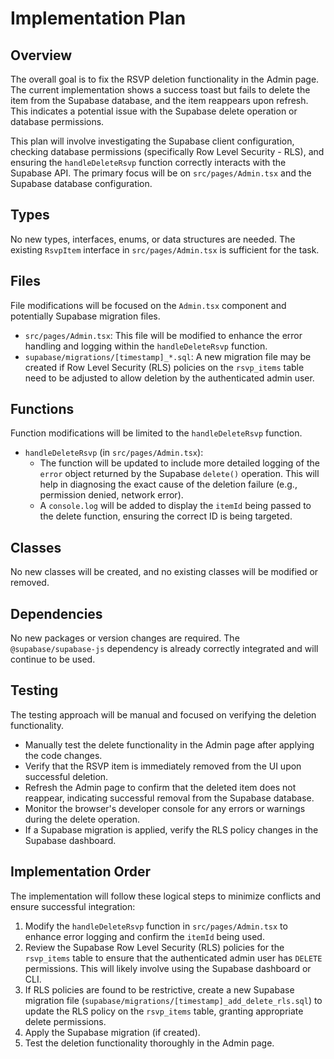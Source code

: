 # Implementation Plan

## Overview
The overall goal is to fix the RSVP deletion functionality in the Admin page. The current implementation shows a success toast but fails to delete the item from the Supabase database, and the item reappears upon refresh. This indicates a potential issue with the Supabase delete operation or database permissions.

This plan will involve investigating the Supabase client configuration, checking database permissions (specifically Row Level Security - RLS), and ensuring the `handleDeleteRsvp` function correctly interacts with the Supabase API. The primary focus will be on `src/pages/Admin.tsx` and the Supabase database configuration.

## Types
No new types, interfaces, enums, or data structures are needed. The existing `RsvpItem` interface in `src/pages/Admin.tsx` is sufficient for the task.

## Files
File modifications will be focused on the `Admin.tsx` component and potentially Supabase migration files.
- `src/pages/Admin.tsx`: This file will be modified to enhance the error handling and logging within the `handleDeleteRsvp` function.
- `supabase/migrations/[timestamp]_*.sql`: A new migration file may be created if Row Level Security (RLS) policies on the `rsvp_items` table need to be adjusted to allow deletion by the authenticated admin user.

## Functions
Function modifications will be limited to the `handleDeleteRsvp` function.
- `handleDeleteRsvp` (in `src/pages/Admin.tsx`):
    - The function will be updated to include more detailed logging of the `error` object returned by the Supabase `delete()` operation. This will help in diagnosing the exact cause of the deletion failure (e.g., permission denied, network error).
    - A `console.log` will be added to display the `itemId` being passed to the delete function, ensuring the correct ID is being targeted.

## Classes
No new classes will be created, and no existing classes will be modified or removed.

## Dependencies
No new packages or version changes are required. The `@supabase/supabase-js` dependency is already correctly integrated and will continue to be used.

## Testing
The testing approach will be manual and focused on verifying the deletion functionality.
- Manually test the delete functionality in the Admin page after applying the code changes.
- Verify that the RSVP item is immediately removed from the UI upon successful deletion.
- Refresh the Admin page to confirm that the deleted item does not reappear, indicating successful removal from the Supabase database.
- Monitor the browser's developer console for any errors or warnings during the delete operation.
- If a Supabase migration is applied, verify the RLS policy changes in the Supabase dashboard.

## Implementation Order
The implementation will follow these logical steps to minimize conflicts and ensure successful integration:
1.  Modify the `handleDeleteRsvp` function in `src/pages/Admin.tsx` to enhance error logging and confirm the `itemId` being used.
2.  Review the Supabase Row Level Security (RLS) policies for the `rsvp_items` table to ensure that the authenticated admin user has `DELETE` permissions. This will likely involve using the Supabase dashboard or CLI.
3.  If RLS policies are found to be restrictive, create a new Supabase migration file (`supabase/migrations/[timestamp]_add_delete_rls.sql`) to update the RLS policy on the `rsvp_items` table, granting appropriate delete permissions.
4.  Apply the Supabase migration (if created).
5.  Test the deletion functionality thoroughly in the Admin page.
